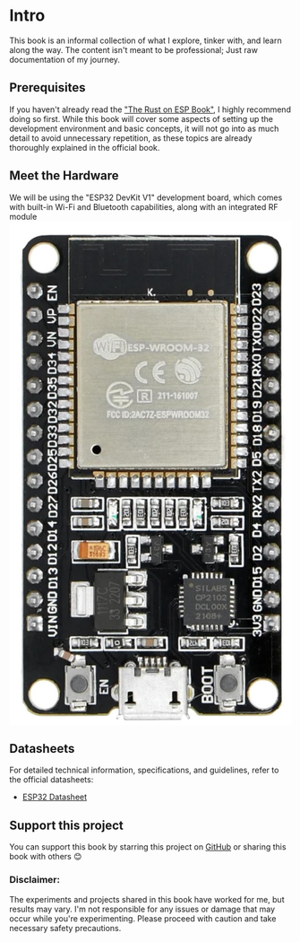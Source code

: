 # Intro

This book is an informal collection of what I explore, tinker with, and learn along the way. The content isn't meant to be professional; Just raw documentation of my journey.

## Prerequisites
If you haven't already read the ["The Rust on ESP Book"](https://docs.esp-rs.org/book/introduction.html), I highly recommend doing so first. While this book will cover some aspects of setting up the development environment and basic concepts, it will not go into as much detail to avoid unnecessary repetition, as these topics are already thoroughly explained in the official book.

## Meet the Hardware
We will be using the "ESP32 DevKit V1" development board, which comes with built-in Wi-Fi and Bluetooth capabilities, along with an integrated RF module
<img style="display: block; margin: auto;" src="./images/esp32-devkitv1.jpg"/>


## Datasheets
For detailed technical information, specifications, and guidelines, refer to the official datasheets:
* [ESP32 Datasheet](https://www.espressif.com/sites/default/files/documentation/esp32_datasheet_en.pdf)

## Support this project

You can support this book by starring this project on [GitHub](https://github.com/ImplFerris/esp-book) or sharing this book with others 😊

### Disclaimer: 
The experiments and projects shared in this book have worked for me, but results may vary. I'm not responsible for any issues or damage that may occur while you're experimenting. Please proceed with caution and take necessary safety precautions.

